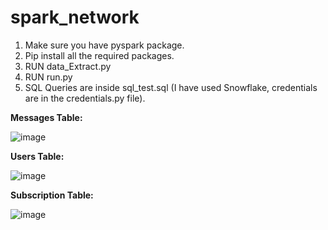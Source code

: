 # spark_network

1. Make sure you have pyspark package.
2. Pip install all the required packages.
3. RUN data_Extract.py 
4. RUN run.py 
5. SQL Queries are inside sql_test.sql (I have used Snowflake, credentials are in the credentials.py file).

**Messages Table:**

![image](https://user-images.githubusercontent.com/16619847/150644437-91a7542d-b993-41b8-ad83-143881e86619.png)

**Users Table:**

![image](https://user-images.githubusercontent.com/16619847/150734199-2c37399f-c79e-43e7-868b-118113319326.png)

**Subscription Table:**

![image](https://user-images.githubusercontent.com/16619847/150644624-8a0ae809-f4bf-4bfc-a021-43f2f7a505e5.png)

